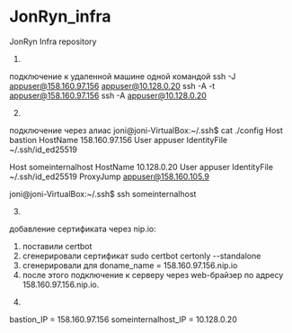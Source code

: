 # JonRyn_infra
JonRyn Infra repository

1.
подключение к удаленной машине одной командой
ssh -J appuser@158.160.97.156 appuser@10.128.0.20
ssh -A -t appuser@158.160.97.156 ssh -A appuser@10.128.0.20


2.
подключение через алиас
joni@joni-VirtualBox:~/.ssh$ cat ./config
Host bastion
	HostName 158.160.97.156
	User appuser
	IdentityFile ~/.ssh/id_ed25519

Host someinternalhost
	HostName 10.128.0.20
	User appuser
	IdentityFile ~/.ssh/id_ed25519
	ProxyJump appuser@158.160.105.9


joni@joni-VirtualBox:~/.ssh$ ssh someinternalhost


3.

добавление сертификата через nip.io:
1) поставили certbot
2) сгенерировали сертификат
	sudo certbot certonly --standalone
3) сгенерировали для doname_name = 158.160.97.156.nip.io
4) после этого подключение к серверу через web-брайзер по адресу 158.160.97.156.nip.io.


4.

bastion_IP = 158.160.97.156
someinternalhost_IP = 10.128.0.20
